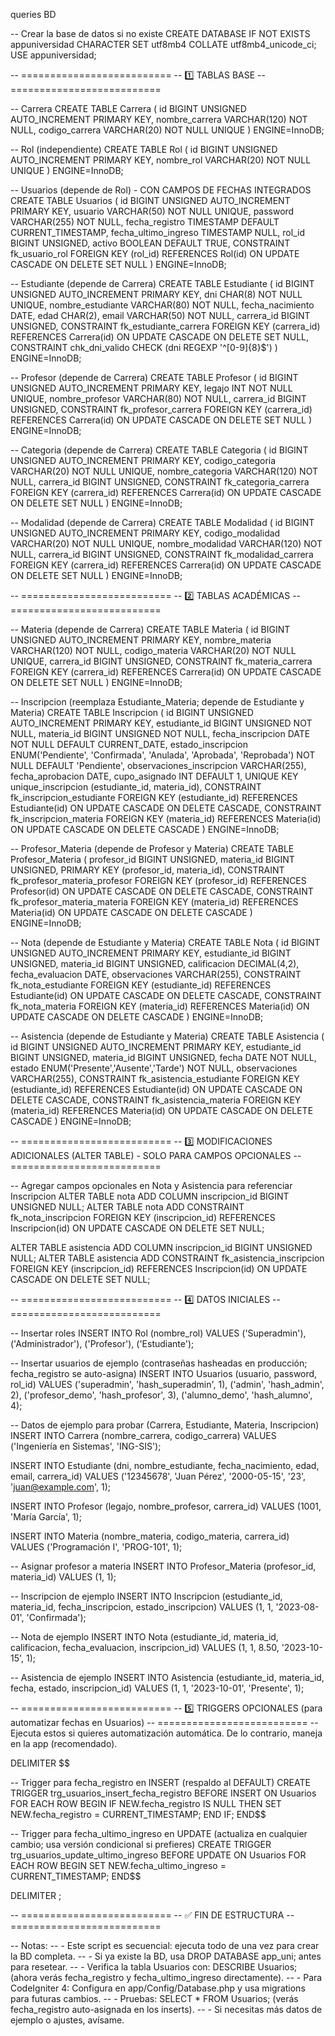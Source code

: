 queries BD 



-- Crear la base de datos si no existe
CREATE DATABASE IF NOT EXISTS appuniversidad 
CHARACTER SET utf8mb4 
COLLATE utf8mb4_unicode_ci;
USE appuniversidad;

-- ==========================
-- 1️⃣ TABLAS BASE
-- ==========================

-- Carrera
CREATE TABLE Carrera (
  id BIGINT UNSIGNED AUTO_INCREMENT PRIMARY KEY,
  nombre_carrera VARCHAR(120) NOT NULL,
  codigo_carrera VARCHAR(20) NOT NULL UNIQUE
) ENGINE=InnoDB;

-- Rol (independiente)
CREATE TABLE Rol (
  id BIGINT UNSIGNED AUTO_INCREMENT PRIMARY KEY,
  nombre_rol VARCHAR(20) NOT NULL UNIQUE
) ENGINE=InnoDB;

-- Usuarios (depende de Rol) - CON CAMPOS DE FECHAS INTEGRADOS
CREATE TABLE Usuarios (
  id BIGINT UNSIGNED AUTO_INCREMENT PRIMARY KEY,
  usuario VARCHAR(50) NOT NULL UNIQUE,
  password VARCHAR(255) NOT NULL,
  fecha_registro TIMESTAMP DEFAULT CURRENT_TIMESTAMP,
  fecha_ultimo_ingreso TIMESTAMP NULL,
  rol_id BIGINT UNSIGNED,
  activo BOOLEAN DEFAULT TRUE,
  CONSTRAINT fk_usuario_rol FOREIGN KEY (rol_id) REFERENCES Rol(id)
    ON UPDATE CASCADE ON DELETE SET NULL
) ENGINE=InnoDB;

-- Estudiante (depende de Carrera)
CREATE TABLE Estudiante (
  id BIGINT UNSIGNED AUTO_INCREMENT PRIMARY KEY,
  dni CHAR(8) NOT NULL UNIQUE,
  nombre_estudiante VARCHAR(80) NOT NULL,
  fecha_nacimiento DATE,
  edad CHAR(2),
  email VARCHAR(50) NOT NULL,
  carrera_id BIGINT UNSIGNED,
  CONSTRAINT fk_estudiante_carrera FOREIGN KEY (carrera_id) REFERENCES Carrera(id)
    ON UPDATE CASCADE ON DELETE SET NULL,
  CONSTRAINT chk_dni_valido CHECK (dni REGEXP '^[0-9]{8}$')
) ENGINE=InnoDB;

-- Profesor (depende de Carrera)
CREATE TABLE Profesor (
  id BIGINT UNSIGNED AUTO_INCREMENT PRIMARY KEY,
  legajo INT NOT NULL UNIQUE,
  nombre_profesor VARCHAR(80) NOT NULL,
  carrera_id BIGINT UNSIGNED,
  CONSTRAINT fk_profesor_carrera FOREIGN KEY (carrera_id) REFERENCES Carrera(id)
    ON UPDATE CASCADE ON DELETE SET NULL
) ENGINE=InnoDB;

-- Categoria (depende de Carrera)
CREATE TABLE Categoria (
  id BIGINT UNSIGNED AUTO_INCREMENT PRIMARY KEY,
  codigo_categoria VARCHAR(20) NOT NULL UNIQUE,
  nombre_categoria VARCHAR(120) NOT NULL,
  carrera_id BIGINT UNSIGNED,
  CONSTRAINT fk_categoria_carrera FOREIGN KEY (carrera_id) REFERENCES Carrera(id)
    ON UPDATE CASCADE ON DELETE SET NULL
) ENGINE=InnoDB;

-- Modalidad (depende de Carrera)
CREATE TABLE Modalidad (
  id BIGINT UNSIGNED AUTO_INCREMENT PRIMARY KEY,
  codigo_modalidad VARCHAR(20) NOT NULL UNIQUE,
  nombre_modalidad VARCHAR(120) NOT NULL,
  carrera_id BIGINT UNSIGNED,
  CONSTRAINT fk_modalidad_carrera FOREIGN KEY (carrera_id) REFERENCES Carrera(id)
    ON UPDATE CASCADE ON DELETE SET NULL
) ENGINE=InnoDB;

-- ==========================
-- 2️⃣ TABLAS ACADÉMICAS
-- ==========================

-- Materia (depende de Carrera)
CREATE TABLE Materia (
  id BIGINT UNSIGNED AUTO_INCREMENT PRIMARY KEY,
  nombre_materia VARCHAR(120) NOT NULL,
  codigo_materia VARCHAR(20) NOT NULL UNIQUE,
  carrera_id BIGINT UNSIGNED,
  CONSTRAINT fk_materia_carrera FOREIGN KEY (carrera_id) REFERENCES Carrera(id)
    ON UPDATE CASCADE ON DELETE SET NULL
) ENGINE=InnoDB;

-- Inscripcion (reemplaza Estudiante_Materia; depende de Estudiante y Materia)
CREATE TABLE Inscripcion (
  id BIGINT UNSIGNED AUTO_INCREMENT PRIMARY KEY,
  estudiante_id BIGINT UNSIGNED NOT NULL,
  materia_id BIGINT UNSIGNED NOT NULL,
  fecha_inscripcion DATE NOT NULL DEFAULT CURRENT_DATE,
  estado_inscripcion ENUM('Pendiente', 'Confirmada', 'Anulada', 'Aprobada', 'Reprobada') NOT NULL DEFAULT 'Pendiente',
  observaciones_inscripcion VARCHAR(255),
  fecha_aprobacion DATE,
  cupo_asignado INT DEFAULT 1,
  UNIQUE KEY unique_inscripcion (estudiante_id, materia_id),
  CONSTRAINT fk_inscripcion_estudiante FOREIGN KEY (estudiante_id) REFERENCES Estudiante(id)
    ON UPDATE CASCADE ON DELETE CASCADE,
  CONSTRAINT fk_inscripcion_materia FOREIGN KEY (materia_id) REFERENCES Materia(id)
    ON UPDATE CASCADE ON DELETE CASCADE
) ENGINE=InnoDB;

-- Profesor_Materia (depende de Profesor y Materia)
CREATE TABLE Profesor_Materia (
  profesor_id BIGINT UNSIGNED,
  materia_id BIGINT UNSIGNED,
  PRIMARY KEY (profesor_id, materia_id),
  CONSTRAINT fk_profesor_materia_profesor FOREIGN KEY (profesor_id) REFERENCES Profesor(id)
    ON UPDATE CASCADE ON DELETE CASCADE,
  CONSTRAINT fk_profesor_materia_materia FOREIGN KEY (materia_id) REFERENCES Materia(id)
    ON UPDATE CASCADE ON DELETE CASCADE
) ENGINE=InnoDB;

-- Nota (depende de Estudiante y Materia)
CREATE TABLE Nota (
  id BIGINT UNSIGNED AUTO_INCREMENT PRIMARY KEY,
  estudiante_id BIGINT UNSIGNED,
  materia_id BIGINT UNSIGNED,
  calificacion DECIMAL(4,2),
  fecha_evaluacion DATE,
  observaciones VARCHAR(255),
  CONSTRAINT fk_nota_estudiante FOREIGN KEY (estudiante_id) REFERENCES Estudiante(id)
    ON UPDATE CASCADE ON DELETE CASCADE,
  CONSTRAINT fk_nota_materia FOREIGN KEY (materia_id) REFERENCES Materia(id)
    ON UPDATE CASCADE ON DELETE CASCADE
) ENGINE=InnoDB;

-- Asistencia (depende de Estudiante y Materia)
CREATE TABLE Asistencia (
  id BIGINT UNSIGNED AUTO_INCREMENT PRIMARY KEY,
  estudiante_id BIGINT UNSIGNED,
  materia_id BIGINT UNSIGNED,
  fecha DATE NOT NULL,
  estado ENUM('Presente','Ausente','Tarde') NOT NULL,
  observaciones VARCHAR(255),
  CONSTRAINT fk_asistencia_estudiante FOREIGN KEY (estudiante_id) REFERENCES Estudiante(id)
    ON UPDATE CASCADE ON DELETE CASCADE,
  CONSTRAINT fk_asistencia_materia FOREIGN KEY (materia_id) REFERENCES Materia(id)
    ON UPDATE CASCADE ON DELETE CASCADE
) ENGINE=InnoDB;


-- ==========================
-- 3️⃣ MODIFICACIONES ADICIONALES (ALTER TABLE) - SOLO PARA CAMPOS OPCIONALES
-- ==========================

-- Agregar campos opcionales en Nota y Asistencia para referenciar Inscripcion
ALTER TABLE nota ADD COLUMN inscripcion_id BIGINT UNSIGNED NULL;
ALTER TABLE nota ADD CONSTRAINT fk_nota_inscripcion FOREIGN KEY (inscripcion_id) REFERENCES Inscripcion(id)
  ON UPDATE CASCADE ON DELETE SET NULL;

ALTER TABLE asistencia ADD COLUMN inscripcion_id BIGINT UNSIGNED NULL;
ALTER TABLE asistencia ADD CONSTRAINT fk_asistencia_inscripcion FOREIGN KEY (inscripcion_id) REFERENCES Inscripcion(id)
  ON UPDATE CASCADE ON DELETE SET NULL;

-- ==========================
-- 4️⃣ DATOS INICIALES
-- ==========================

-- Insertar roles
INSERT INTO Rol (nombre_rol) VALUES
('Superadmin'),
('Administrador'),
('Profesor'),
('Estudiante');

-- Insertar usuarios de ejemplo (contraseñas hasheadas en producción; fecha_registro se auto-asigna)
INSERT INTO Usuarios (usuario, password, rol_id) VALUES
('superadmin', 'hash_superadmin', 1),
('admin', 'hash_admin', 2),
('profesor_demo', 'hash_profesor', 3),
('alumno_demo', 'hash_alumno', 4);

-- Datos de ejemplo para probar (Carrera, Estudiante, Materia, Inscripcion)
INSERT INTO Carrera (nombre_carrera, codigo_carrera) VALUES
('Ingeniería en Sistemas', 'ING-SIS');

INSERT INTO Estudiante (dni, nombre_estudiante, fecha_nacimiento, edad, email, carrera_id) VALUES
('12345678', 'Juan Pérez', '2000-05-15', '23', 'juan@example.com', 1);

INSERT INTO Profesor (legajo, nombre_profesor, carrera_id) VALUES
(1001, 'María García', 1);

INSERT INTO Materia (nombre_materia, codigo_materia, carrera_id) VALUES
('Programación I', 'PROG-101', 1);

-- Asignar profesor a materia
INSERT INTO Profesor_Materia (profesor_id, materia_id) VALUES
(1, 1);

-- Inscripcion de ejemplo
INSERT INTO Inscripcion (estudiante_id, materia_id, fecha_inscripcion, estado_inscripcion) VALUES
(1, 1, '2023-08-01', 'Confirmada');

-- Nota de ejemplo
INSERT INTO Nota (estudiante_id, materia_id, calificacion, fecha_evaluacion, inscripcion_id) VALUES
(1, 1, 8.50, '2023-10-15', 1);

-- Asistencia de ejemplo
INSERT INTO Asistencia (estudiante_id, materia_id, fecha, estado, inscripcion_id) VALUES
(1, 1, '2023-10-01', 'Presente', 1);


-- ==========================
-- 5️⃣ TRIGGERS OPCIONALES (para automatizar fechas en Usuarios)
-- ==========================
-- Ejecuta estos si quieres automatización automática. De lo contrario, maneja en la app (recomendado).

DELIMITER $$

-- Trigger para fecha_registro en INSERT (respaldo al DEFAULT)
CREATE TRIGGER trg_usuarios_insert_fecha_registro
BEFORE INSERT ON Usuarios
FOR EACH ROW
BEGIN
    IF NEW.fecha_registro IS NULL THEN
        SET NEW.fecha_registro = CURRENT_TIMESTAMP;
    END IF;
END$$

-- Trigger para fecha_ultimo_ingreso en UPDATE (actualiza en cualquier cambio; usa versión condicional si prefieres)
CREATE TRIGGER trg_usuarios_update_ultimo_ingreso
BEFORE UPDATE ON Usuarios
FOR EACH ROW
BEGIN
    SET NEW.fecha_ultimo_ingreso = CURRENT_TIMESTAMP;
END$$

DELIMITER ;

-- ==========================
-- ✅ FIN DE ESTRUCTURA
-- ==========================

-- Notas:
-- - Este script es secuencial: ejecuta todo de una vez para crear la BD completa.
-- - Si ya existe la BD, usa DROP DATABASE app_uni; antes para resetear.
-- - Verifica la tabla Usuarios con: DESCRIBE Usuarios; (ahora verás fecha_registro y fecha_ultimo_ingreso directamente).
-- - Para CodeIgniter 4: Configura en app/Config/Database.php y usa migrations para futuras cambios.
-- - Pruebas: SELECT * FROM Usuarios; (verás fecha_registro auto-asignada en los inserts).
-- - Si necesitas más datos de ejemplo o ajustes, avísame.